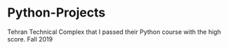 # Python-Projects
Tehran Technical Complex that I passed their Python course with the high score.
Fall 2019
